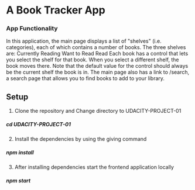 # A Book Tracker App
### App Functionality
In this application, the main page displays a list of "shelves" (i.e. categories), each of which contains a number of books. The three shelves are:
    Currently Reading
    Want to Read
    Read
Each book has a control that lets you select the shelf for that book. When you select a different shelf, the book moves there. Note that the default value for the control should always be the current shelf the book is in.
The main page also has a link to /search, a search page that allows you to find books to add to your library.


## Setup

1. Clone the repository and Change directory to UDACITY-PROJECT-01
#####     cd UDACITY-PROJECT-01

2. Install the dependencies by using the giving command
#####     npm install

3. After installing dependencies start the frontend application locally
#####     npm start
